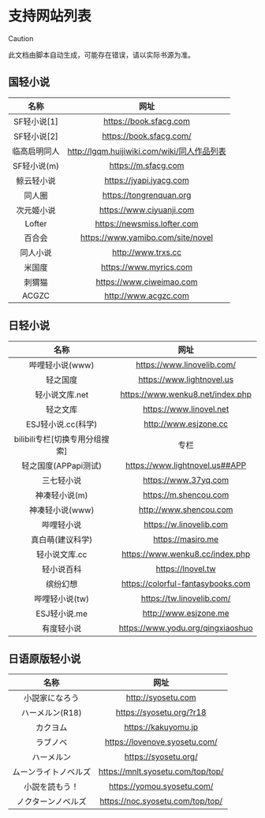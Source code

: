 # 支持网站列表
> [!CAUTION]
>此文档由脚本自动生成，可能存在错误，请以实际书源为准。

## 国轻小说
| 名称 | 网址 |
| :--: | :--: |
| SF轻小说[1] | https://book.sfacg.com |
| SF轻小说[2] | https://book.sfacg.com/ |
| 临高启明同人 | http://lgqm.huijiwiki.com/wiki/同人作品列表 |
| SF轻小说(m) | https://m.sfacg.com |
| 鲸云轻小说 | https://jyapi.jyacg.com |
| 同人圈 | https://tongrenquan.org |
| 次元姬小说 | https://www.ciyuanji.com |
| Lofter | https://newsmiss.lofter.com |
| 百合会 | https://www.yamibo.com/site/novel |
| 同人小说 | http://www.trxs.cc |
| 米国度 | https://www.myrics.com |
| 刺猬猫 | https://www.ciweimao.com |
| ACGZC | http://www.acgzc.com |

## 日轻小说
| 名称 | 网址 |
| :--: | :--: |
| 哔哩轻小说(www) | https://www.linovelib.com/ |
| 轻之国度 | https://www.lightnovel.us |
| 轻小说文库.net | https://www.wenku8.net/index.php |
| 轻之文库 | https://www.linovel.net |
| ESJ轻小说.cc(科学) | http://www.esjzone.cc |
| bilibili专栏[切换专用分组搜索] | 专栏 |
| 轻之国度(APPapi测试) | https://www.lightnovel.us##APP |
| 三七轻小说 | https://www.37yq.com |
| 神凑轻小说(m) | https://m.shencou.com |
| 神凑轻小说(www) | http://www.shencou.com |
| 哔哩轻小说 | https://w.linovelib.com |
| 真白萌(建议科学) | https://masiro.me |
| 轻小说文库.cc | https://www.wenku8.cc/index.php |
| 轻小说百科 | https://lnovel.tw |
| 缤纷幻想 | https://colorful-fantasybooks.com |
| 哔哩轻小说(tw) | https://tw.linovelib.com/ |
| ESJ轻小说.me | http://www.esjzone.me |
| 有度轻小说 | https://www.yodu.org/qingxiaoshuo |

## 日语原版轻小说
| 名称 | 网址 |
| :--: | :--: |
| 小説家になろう | http://syosetu.com |
| ハーメルン(R18) | https://syosetu.org/?r18 |
| カクヨム | https://kakuyomu.jp |
| ラブノベ | https://lovenove.syosetu.com/ |
| ハーメルン | https://syosetu.org/ |
| ムーンライトノベルズ | https://mnlt.syosetu.com/top/top/ |
| 小説を読もう！ | https://yomou.syosetu.com/ |
| ノクターンノベルズ | https://noc.syosetu.com/top/top/ |

